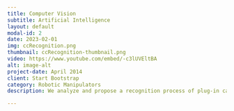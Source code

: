 ```yaml
---
title: Computer Vision
subtitle: Artificial Intelligence
layout: default
modal-id: 2
date: 2023-02-01
img: ccRecognition.png
thumbnail: ccRecognition-thumbnail.png
video: https://www.youtube.com/embed/-c3lUVEltBA
alt: image-alt
project-date: April 2014
client: Start Bootstrap
category: Robotic Manipulators
description: We analyze and propose a recognition process of plug-in cable connectors for wiring harness assembly tasks using image processing. For manipulation and routing of wire harness, knowing the accurate pose of the cable connector is very critical in the grasping moment. The recognition process is crucial to minimize the error in the manipulation of the connectors. Nowadays, we notice that collaborative robot manipulators or small size industrial robot manipulators attain high accuracy and repeatability levels (sub-millimeter); thus, demonstrate very precise position control capabilities. Using those capacities and with the correct recognition system, we can apply to the automation of the wire harness assembly process. For that reason, we propose a connector recognition system to obtain the precise position of the connectors on a work table; which is necessary to obtain a successful grasping and manipulation of the connectors in a wire harness. The system and the recognition process are explained in detail, and validated experimentally.

---
```

